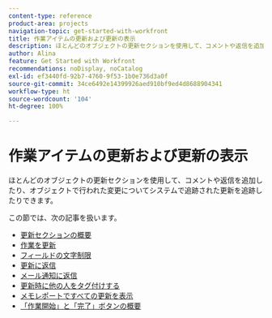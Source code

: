 ```yaml
---
content-type: reference
product-area: projects
navigation-topic: get-started-with-workfront
title: 作業アイテムの更新および更新の表示
description: ほとんどのオブジェクトの更新セクションを使用して、コメントや返信を追加したり、オブジェクトで行われた変更についてシステムで追跡された更新を追跡したりできます。
author: Alina
feature: Get Started with Workfront
recommendations: noDisplay, noCatalog
exl-id: ef3440fd-92b7-4760-9f53-1b0e736d3a0f
source-git-commit: 34ce6492e14399926aed910bf9ed4d8688904341
workflow-type: ht
source-wordcount: '104'
ht-degree: 100%

---
```


# 作業アイテムの更新および更新の表示

ほとんどのオブジェクトの更新セクションを使用して、コメントや返信を追加したり、オブジェクトで行われた変更についてシステムで追跡された更新を追跡したりできます。

この節では、次の記事を扱います。

* [更新セクションの概要](../../workfront-basics/updating-work-items-and-viewing-updates/updates-tab-overview.md)
* [作業を更新](../../workfront-basics/updating-work-items-and-viewing-updates/update-work.md)
* [フィールドの文字制限](../../workfront-basics/updating-work-items-and-viewing-updates/character-limits-in-fields.md)
* [更新に返信](../../workfront-basics/updating-work-items-and-viewing-updates/reply-to-updates.md)
* [メール通知に返信](../../workfront-basics/updating-work-items-and-viewing-updates/reply-to-email-notifications.md)
* [更新時に他の人をタグ付けする](../../workfront-basics/updating-work-items-and-viewing-updates/tag-others-on-updates.md)
* [メモレポートですべての更新を表示](../../workfront-basics/updating-work-items-and-viewing-updates/view-all-updates-in-a-report.md)
* [「作業開始」と「完了」ボタンの概要](../../workfront-basics/updating-work-items-and-viewing-updates/work-on-it-and-done-buttons-accept-complete-work.md)

